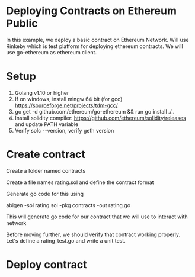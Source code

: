 # Deploying Contracts on Ethereum Public 
In this example, we deploy a basic contract on Ethereum Network. Will use Rinkeby which is test platform for deploying ethereum contracts. We will use
go-ethereum as ethereum client.

# Setup
1. Golang v1.10 or higher
2. If on windows, install mingw 64 bit (for gcc) https://sourceforge.net/projects/tdm-gcc/
3. go get -d github.com/ethereum/go-ethereum && run go install ./..
4. Install solidity compiler: https://github.com/ethereum/solidity/releases and update PATH variable
5. Verify solc --version, verify geth version

# Create contract
Create a folder named contracts <p>
Create a file names rating.sol and define the contract format <p>
Generate go code for this using <p>
  abigen -sol rating.sol -pkg contracts -out rating.go <p>
This will generate go code for our contract that we will use to interact with network <p>
Before moving further, we should verify that contract working properly. Let's define a rating_test.go and write a unit test. <p>
  
# Deploy contract
  
  
  
  
